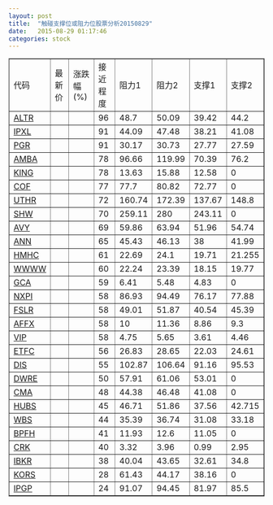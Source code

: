 ```yaml
---
layout: post
title:  "触碰支撑位或阻力位股票分析20150829"
date:   2015-08-29 01:17:46
categories: stock
---
```

<script type="text/javascript">
var stockList = []
stockList.push('gb_altr');
stockList.push('gb_ipxl');
stockList.push('gb_pgr');
stockList.push('gb_amba');
stockList.push('gb_king');
stockList.push('gb_cof');
stockList.push('gb_uthr');
stockList.push('gb_shw');
stockList.push('gb_avy');
stockList.push('gb_ann');
stockList.push('gb_hmhc');
stockList.push('gb_wwww');
stockList.push('gb_gca');
stockList.push('gb_nxpi');
stockList.push('gb_fslr');
stockList.push('gb_affx');
stockList.push('gb_vip');
stockList.push('gb_etfc');
stockList.push('gb_dis');
stockList.push('gb_dwre');
stockList.push('gb_cma');
stockList.push('gb_hubs');
stockList.push('gb_wbs');
stockList.push('gb_bpfh');
stockList.push('gb_crk');
stockList.push('gb_ibkr');
stockList.push('gb_kors');
stockList.push('gb_ipgp');
</script>
<table border="1">
 <tr>
 <td>代码</td>
 <td>最新价</td>
 <td>涨跌幅(%)</td>
 <td>接近程度</td>
 <td>阻力1</td>
 <td>阻力2</td>
 <td>支撑1</td>
 <td>支撑2</td>
</tr>
  <tr id="altr" class="red">
  <td><a href="http://stock.finance.sina.com.cn/usstock/quotes/ALTR.html" target="_blank">ALTR</a></td><td></td><td></td><td>96</td><td>48.7</td><td>50.09</td><td>39.42</td><td>44.2</td></tr>
  <tr id="ipxl" class="red">
  <td><a href="http://stock.finance.sina.com.cn/usstock/quotes/IPXL.html" target="_blank">IPXL</a></td><td></td><td></td><td>91</td><td>44.09</td><td>47.48</td><td>38.21</td><td>41.08</td></tr>
  <tr id="pgr" class="red">
  <td><a href="http://stock.finance.sina.com.cn/usstock/quotes/PGR.html" target="_blank">PGR</a></td><td></td><td></td><td>91</td><td>30.17</td><td>30.73</td><td>27.77</td><td>27.59</td></tr>
  <tr id="amba" class="red">
  <td><a href="http://stock.finance.sina.com.cn/usstock/quotes/AMBA.html" target="_blank">AMBA</a></td><td></td><td></td><td>78</td><td>96.66</td><td>119.99</td><td>70.39</td><td>76.2</td></tr>
  <tr id="king" class="red">
  <td><a href="http://stock.finance.sina.com.cn/usstock/quotes/KING.html" target="_blank">KING</a></td><td></td><td></td><td>78</td><td>13.63</td><td>15.88</td><td>12.58</td><td>0</td></tr>
  <tr id="cof" class="red">
  <td><a href="http://stock.finance.sina.com.cn/usstock/quotes/COF.html" target="_blank">COF</a></td><td></td><td></td><td>77</td><td>77.7</td><td>80.82</td><td>72.77</td><td>0</td></tr>
  <tr id="uthr" class="red">
  <td><a href="http://stock.finance.sina.com.cn/usstock/quotes/UTHR.html" target="_blank">UTHR</a></td><td></td><td></td><td>72</td><td>160.74</td><td>172.39</td><td>137.67</td><td>148.8</td></tr>
  <tr id="shw" class="red">
  <td><a href="http://stock.finance.sina.com.cn/usstock/quotes/SHW.html" target="_blank">SHW</a></td><td></td><td></td><td>70</td><td>259.11</td><td>280</td><td>243.11</td><td>0</td></tr>
  <tr id="avy" class="red">
  <td><a href="http://stock.finance.sina.com.cn/usstock/quotes/AVY.html" target="_blank">AVY</a></td><td></td><td></td><td>69</td><td>59.86</td><td>63.94</td><td>51.96</td><td>54.74</td></tr>
  <tr id="ann" class="red">
  <td><a href="http://stock.finance.sina.com.cn/usstock/quotes/ANN.html" target="_blank">ANN</a></td><td></td><td></td><td>65</td><td>45.43</td><td>46.13</td><td>38</td><td>41.99</td></tr>
  <tr id="hmhc" class="green">
  <td><a href="http://stock.finance.sina.com.cn/usstock/quotes/HMHC.html" target="_blank">HMHC</a></td><td></td><td></td><td>61</td><td>22.69</td><td>24.1</td><td>19.71</td><td>21.255</td></tr>
  <tr id="wwww" class="red">
  <td><a href="http://stock.finance.sina.com.cn/usstock/quotes/WWWW.html" target="_blank">WWWW</a></td><td></td><td></td><td>60</td><td>22.24</td><td>23.39</td><td>18.15</td><td>19.77</td></tr>
  <tr id="gca" class="green">
  <td><a href="http://stock.finance.sina.com.cn/usstock/quotes/GCA.html" target="_blank">GCA</a></td><td></td><td></td><td>59</td><td>6.41</td><td>5.48</td><td>4.83</td><td>0</td></tr>
  <tr id="nxpi" class="red">
  <td><a href="http://stock.finance.sina.com.cn/usstock/quotes/NXPI.html" target="_blank">NXPI</a></td><td></td><td></td><td>58</td><td>86.93</td><td>94.49</td><td>76.17</td><td>77.88</td></tr>
  <tr id="fslr" class="red">
  <td><a href="http://stock.finance.sina.com.cn/usstock/quotes/FSLR.html" target="_blank">FSLR</a></td><td></td><td></td><td>58</td><td>49.01</td><td>51.87</td><td>40.54</td><td>45.39</td></tr>
  <tr id="affx" class="green">
  <td><a href="http://stock.finance.sina.com.cn/usstock/quotes/AFFX.html" target="_blank">AFFX</a></td><td></td><td></td><td>58</td><td>10</td><td>11.36</td><td>8.86</td><td>9.3</td></tr>
  <tr id="vip" class="red">
  <td><a href="http://stock.finance.sina.com.cn/usstock/quotes/VIP.html" target="_blank">VIP</a></td><td></td><td></td><td>58</td><td>4.75</td><td>5.65</td><td>3.61</td><td>4.46</td></tr>
  <tr id="etfc" class="red">
  <td><a href="http://stock.finance.sina.com.cn/usstock/quotes/ETFC.html" target="_blank">ETFC</a></td><td></td><td></td><td>56</td><td>26.83</td><td>28.65</td><td>22.03</td><td>24.61</td></tr>
  <tr id="dis" class="red">
  <td><a href="http://stock.finance.sina.com.cn/usstock/quotes/DIS.html" target="_blank">DIS</a></td><td></td><td></td><td>55</td><td>102.87</td><td>106.64</td><td>91.16</td><td>95.53</td></tr>
  <tr id="dwre" class="red">
  <td><a href="http://stock.finance.sina.com.cn/usstock/quotes/DWRE.html" target="_blank">DWRE</a></td><td></td><td></td><td>50</td><td>57.91</td><td>61.06</td><td>53.01</td><td>0</td></tr>
  <tr id="cma" class="red">
  <td><a href="http://stock.finance.sina.com.cn/usstock/quotes/CMA.html" target="_blank">CMA</a></td><td></td><td></td><td>48</td><td>44.38</td><td>46.48</td><td>41.08</td><td>0</td></tr>
  <tr id="hubs" class="red">
  <td><a href="http://stock.finance.sina.com.cn/usstock/quotes/HUBS.html" target="_blank">HUBS</a></td><td></td><td></td><td>45</td><td>46.71</td><td>51.86</td><td>37.56</td><td>42.715</td></tr>
  <tr id="wbs" class="red">
  <td><a href="http://stock.finance.sina.com.cn/usstock/quotes/WBS.html" target="_blank">WBS</a></td><td></td><td></td><td>44</td><td>35.39</td><td>36.74</td><td>31.08</td><td>33.18</td></tr>
  <tr id="bpfh" class="red">
  <td><a href="http://stock.finance.sina.com.cn/usstock/quotes/BPFH.html" target="_blank">BPFH</a></td><td></td><td></td><td>41</td><td>11.93</td><td>12.6</td><td>11.05</td><td>0</td></tr>
  <tr id="crk" class="red">
  <td><a href="http://stock.finance.sina.com.cn/usstock/quotes/CRK.html" target="_blank">CRK</a></td><td></td><td></td><td>40</td><td>3.32</td><td>3.96</td><td>0.99</td><td>2.95</td></tr>
  <tr id="ibkr" class="green">
  <td><a href="http://stock.finance.sina.com.cn/usstock/quotes/IBKR.html" target="_blank">IBKR</a></td><td></td><td></td><td>38</td><td>40.04</td><td>43.65</td><td>32.61</td><td>34.8</td></tr>
  <tr id="kors" class="red">
  <td><a href="http://stock.finance.sina.com.cn/usstock/quotes/KORS.html" target="_blank">KORS</a></td><td></td><td></td><td>28</td><td>61.43</td><td>44.17</td><td>38.16</td><td>0</td></tr>
  <tr id="ipgp" class="green">
  <td><a href="http://stock.finance.sina.com.cn/usstock/quotes/IPGP.html" target="_blank">IPGP</a></td><td></td><td></td><td>24</td><td>91.07</td><td>94.45</td><td>81.97</td><td>85.5</td></tr>
</table>
